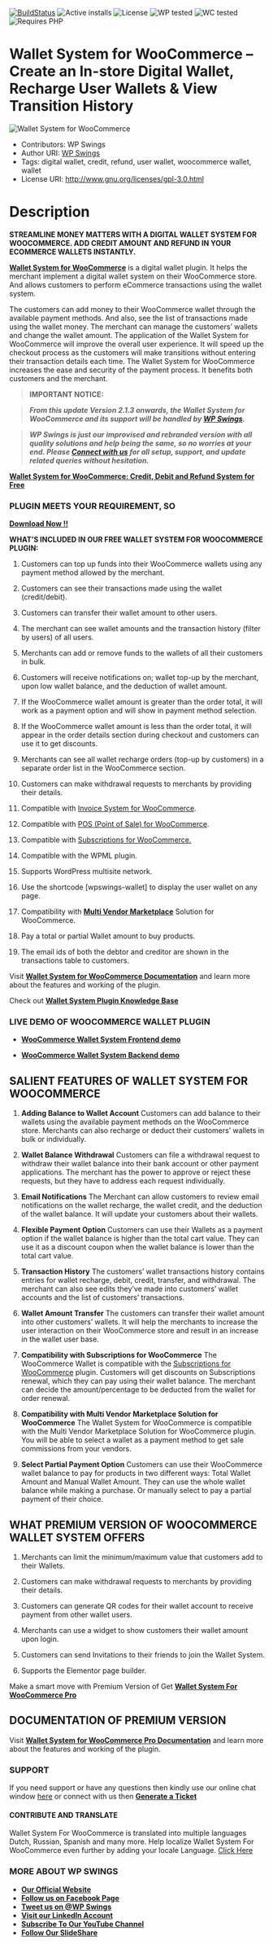 [![BuildStatus](https://img.shields.io/travis/twbs/bootstrap/v4-dev.svg)](https://travis-ci.org/twbs/bootstrap) ![Active installs](https://img.shields.io/badge/Active-800%2B-brightgreen) ![License](https://img.shields.io/badge/License-GPLv3%20or%20later-yellowgreen) ![WP tested](https://img.shields.io/badge/WP%20tested-5.9-brightgreen) ![WC tested](https://img.shields.io/badge/WC%20tested-6.1.1-brightgreen) ![Requires PHP](https://img.shields.io/badge/Requires%20PHP-5.6-blue)
# Wallet System for WooCommerce – Create an In-store Digital Wallet, Recharge User Wallets & View Transition History
![Wallet System for WooCommerce](https://ps.w.org/wallet-system-for-woocommerce/assets/banner-772x250.png?rev=2671995)
* Contributors: WP Swings
* Author URI: [WP Swings](https://wpswings.com/?utm_source=wpswings-official&utm_medium=wallet-github-page&utm_campaign=site )
* Tags: digital wallet, credit, refund, user wallet, woocommerce wallet, wallet
* License URI: http://www.gnu.org/licenses/gpl-3.0.html



# Description 

**STREAMLINE MONEY MATTERS WITH A DIGITAL WALLET SYSTEM FOR WOOCOMMERCE. ADD CREDIT AMOUNT AND REFUND IN YOUR ECOMMERCE WALLETS INSTANTLY.**


[**Wallet System for WooCommerce**](https://wordpress.org/plugins/wallet-system-for-woocommerce/) is a digital wallet plugin. It helps the merchant implement a digital wallet system on their WooCommerce store. And allows customers to perform eCommerce transactions using the wallet system.

The customers can add money to their WooCommerce wallet through the available payment methods. And also, see the list of transactions made using the wallet money. The merchant can manage the customers’ wallets and change the wallet amount.
The application of the Wallet System for WooCommerce will improve the overall user experience. It will speed up the checkout process as the customers will make transitions without entering their transaction details each time. The Wallet System for WooCommerce increases the ease and security of the payment process. It benefits both customers and the merchant.


>**IMPORTANT NOTICE:**

>_**From this update Version 2.1.3 onwards, the Wallet System for WooCommerce and its support will be handled by [**WP Swings**](https://wpswings.com/?utm_source=wpswings-official&utm_medium=wallet-org-page&utm_campaign=official).**_

>_**WP Swings is just our improvised and rebranded version with all quality solutions and help being the same, so no worries at your end. Please [**Connect with us**](https://wpswings.com/contact-us/?utm_source=wpswings-contact-us&utm_medium=wallet-org-page&utm_campaign=contact-us) for all setup, support, and update related queries without hesitation.**_

[**Wallet System for WooCommerce: Credit, Debit and Refund System for Free**](https://youtu.be/pyAxFDBcLDA)


### PLUGIN MEETS YOUR REQUIREMENT, SO 
[**Download Now !!**](https://downloads.wordpress.org/plugin/wallet-system-for-woocommerce.zip) 

**WHAT’S INCLUDED IN OUR FREE WALLET SYSTEM FOR WOOCOMMERCE PLUGIN:** 

1. Customers can top up funds into their WooCommerce wallets using any payment method allowed by the merchant.

2. Customers can see their transactions made using the wallet (credit/debit).

3. Customers can transfer their wallet amount to other users.

4. The merchant can see wallet amounts and the transaction history (filter by users) of all users.

5. Merchants can add or remove funds to the wallets of all their customers in bulk.

6. Customers will receive notifications on; wallet top-up by the merchant, upon low wallet balance, and the deduction of wallet amount.

7. If the WooCommerce wallet amount is greater than the order total, it will work as a payment option and will show in payment method selection.

8. If the WooCommerce wallet amount is less than the order total, it will appear in the order details section during checkout and customers can use it to get discounts.

9. Merchants can see all wallet recharge orders (top-up by customers) in a separate order list in the WooCommerce section.

10. Customers can make withdrawal requests to merchants by providing their details.

11. Compatible with [Invoice System for WooCommerce](https://wordpress.org/plugins/invoice-system-for-woocommerce/).

12. Compatible with [POS (Point of Sale) for WooCommerce](https://wordpress.org/plugins/wpswings-point-of-sale-pos-for-woocommerce/).

13. Compatible with [Subscriptions for WooCommerce.](https://wordpress.org/plugins/subscriptions-for-woocommerce/)

14. Compatible with the WPML plugin.

15. Supports WordPress multisite network.
16. Use the shortcode [wpswings-wallet] to display the user wallet on any page.
17. Compatibility with [**Multi Vendor Marketplace**](https://wordpress.org/plugins/dc-woocommerce-multi-vendor/) Solution for WooCommerce.
18. Pay a total or partial Wallet amount to buy products. 

19. The email ids of both the debtor and creditor are shown in the transactions table to customers.

Visit [**Wallet System for WooCommerce Documentation**](https://docs.wpswings.com/wallet-system-for-woocommerce/?utm_source=wpswings-wallet-doc&utm_medium=wallet-github-page&utm_campaign=wallet-doc) and learn more about the features and working of the plugin.

Check out [**Wallet System Plugin Knowledge Base**](https://support.wpswings.com/wordpress-plugins-knowledge-base/category/wallet-system-for-woocommerce/?utm_source=wpswings-wallet-kb&utm_medium=wallet-github-page&utm_campaign=wallet-kb)

### LIVE DEMO OF WOOCOMMERCE WALLET PLUGIN

* [**WooCommerce Wallet System Frontend demo**](https://demo.wpswings.com/wallet-system-for-woocommerce-pro/?utm_source=wpswings-wallet-frontend-demo&utm_medium=wallet-github-page&utm_campaign=wallet-frontend-demo)

* [**WooCommerce Wallet System Backend demo**](https://demo.wpswings.com/wallet-system-for-woocommerce-pro/?utm_source=wpswings-wallet-backend-demo&utm_medium=wallet-github-page&utm_campaign=wallet-backend-demo)




## SALIENT FEATURES OF WALLET SYSTEM FOR WOOCOMMERCE

1. **Adding Balance to Wallet Account**
Customers can add balance to their wallets using the available payment methods on the WooCommerce store. Merchants can also recharge or deduct their customers’ wallets in bulk or individually.

2. **Wallet Balance Withdrawal**
Customers can file a withdrawal request to withdraw their wallet balance into their bank account or other payment applications. The merchant has the power to approve or reject these requests, but they have to address each request individually.

3. **Email Notifications**
The Merchant can allow customers to review email notifications on the wallet recharge, the wallet credit, and the deduction of the wallet balance. It will update your customers about their wallets.

4. **Flexible Payment Option**
Customers can use their Wallets as a payment option if the wallet balance is higher than the total cart value. They can use it as a discount coupon when the wallet balance is lower than the total cart value.

5. **Transaction History**
The customers’ wallet transactions history contains entries for wallet recharge, debit, credit, transfer, and withdrawal. The merchant can also see edits they’ve made into customers’ wallet accounts and the list of customers’ transactions.

6. **Wallet Amount Transfer**
The customers can transfer their wallet amount into other customers’ wallets. It will help the merchants to increase the user interaction on their WooCommerce store and result in an increase in the wallet user base.

7. **Compatibility with Subscriptions for WooCommerce**
The WooCommerce Wallet is compatible with the [Subscriptions for WooCommerce](https://wordpress.org/plugins/subscriptions-for-woocommerce/) plugin. Customers will get discounts on Subscriptions renewal, which they can pay using their wallet balance. The merchant can decide the amount/percentage to be deducted from the wallet for order renewal.

8. **Compatibility with Multi Vendor Marketplace Solution for WooCommerce**
The Wallet System for WooCommerce is compatible with the Multi Vendor Marketplace Solution for WooCommerce plugin. You will be able to select a wallet as a payment method to get sale commissions from your vendors.

9. **Select Partial Payment Option**
Customers can use their WooCommerce wallet balance to pay for products in two different ways: Total Wallet Amount and Manual Wallet Amount. They can use the whole wallet balance while making a purchase. Or manually select to pay a partial payment of their choice.


## WHAT PREMIUM VERSION OF WOOCOMMERCE WALLET SYSTEM OFFERS

1. Merchants can limit the minimum/maximum value that customers add to their Wallets.

2. Customers can make withdrawal requests to merchants by providing their details.

3. Customers can generate QR codes for their wallet account to receive payment from other wallet users.

4. Merchants can use a widget to show customers their wallet amount upon login.

5. Customers can send Invitations to their friends to join the Wallet System.

6. Supports the Elementor page builder. 

Make a smart move with Premium Version of  Get [**Wallet System For WooCommerce Pro**](https://wpswings.com/product/wallet-system-for-woocommerce-pro/?utm_source=wpswings-wallet-pro&utm_medium=wallet-github-page&utm_campaign=wallet-pro)

## DOCUMENTATION OF PREMIUM VERSION
Visit [**Wallet System for WooCommerce Pro Documentation**](https://docs.wpswings.com/wallet-system-for-woocommerce-pro/?utm_source=wpswings-wallet-doc&utm_medium=wallet-org-page&utm_campaign=wallet-org-doc ) and learn more about the features and working of the plugin.

### **SUPPORT**

If you need support or have any questions then kindly use our online chat window [here](https://wpswings.com/?utm_source=wpswings-site&utm_medium=wallet-github-page&utm_campaign=here) or connect with us then [**Generate a Ticket**](https://wpswings.com/submit-query/?utm_source=wpswings-wallet-query&utm_medium=wallet-github-page&utm_campaign=generate-a-ticket)

#### CONTRIBUTE AND TRANSLATE
Wallet System For WooCommerce is translated into multiple languages Dutch, Russian, Spanish and many more. Help localize Wallet System For WooCommerce even further by adding your locale Language. [Click Here](https://translate.wordpress.org/projects/wp-plugins/wallet-system-for-woocommerce/)


### MORE ABOUT WP SWINGS

- [**Our Official Website**](https://wpswings.com/?utm_source=wpswings-official&utm_medium=wallet-github-page&utm_campaign=official)
- [**Follow us on Facebook Page**](https://www.facebook.com/wpswings)
- [**Tweet us on @WP Swings**](https://twitter.com/wpswings)
- [**Visit our LinkedIn Account**](https://www.linkedin.com/company/wpswings)
- [**Subscribe To Our YouTube Channel**](https://www.youtube.com/channel/UC7nYNf0JETOwW3GOD_EW2Ag)
- [**Follow Our SlideShare**](https://www.slideshare.net/wpswings)

